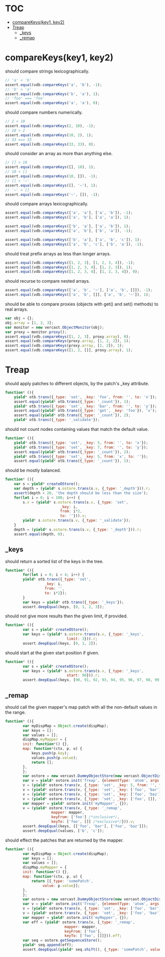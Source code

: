 # TOC
   - [compareKeys(key1, key2)](#comparekeyskey1-key2)
   - [Treap](#treap)
     - [_keys](#treap-_keys)
     - [_remap](#treap-_remap)
<a name=""></a>
 
<a name="comparekeyskey1-key2"></a>
# compareKeys(key1, key2)
should compare strings lexicographically.

```js
// 'a' < 'b'
assert.equal(vdb.compareKeys('a', 'b'), -1);
// 'b' > 'a'
assert.equal(vdb.compareKeys('b', 'a'), 1);
// 'foo' === 'foo'
assert.equal(vdb.compareKeys('a', 'a'), 0);
```

should compare numbers numerically.

```js
// 2 < 10
assert.equal(vdb.compareKeys(2, 10), -1);
// 10 > 2
assert.equal(vdb.compareKeys(10, 2), 1);
// 33 === 33
assert.equal(vdb.compareKeys(33, 33), 0);
```

should consider an array as more than anything else.

```js
// [] > 10
assert.equal(vdb.compareKeys([], 10), 1);
// 10 < []
assert.equal(vdb.compareKeys(10, []), -1);
// [] > '~'
assert.equal(vdb.compareKeys([], '~'), 1);
// '~' < []
assert.equal(vdb.compareKeys('~', []), -1);
```

should compare arrays lexicographically.

```js
assert.equal(vdb.compareKeys(['a', 'a'], ['a', 'b']), -1);
assert.equal(vdb.compareKeys(['a', 'b'], ['a', 'a']), 1);

assert.equal(vdb.compareKeys(['b', 'a'], ['a', 'b']), 1);
assert.equal(vdb.compareKeys(['a', 'b'], ['b', 'a']), -1);

assert.equal(vdb.compareKeys(['b', 'a'], ['a', 'b', 'c']), 1);
assert.equal(vdb.compareKeys(['a', 'b', 'c'], ['b', 'a']), -1);
```

should treat prefix arrays as less than longer arrays.

```js
assert.equal(vdb.compareKeys([1, 2, 3], [1, 2, 3, 4]), -1);
assert.equal(vdb.compareKeys([1, 2, 3, 4], [1, 2, 3]), 1);
assert.equal(vdb.compareKeys([1, 2, 3, 4], [1, 2, 3, 4]), 0);
```

should recurse to compare nested arrays.

```js
assert.equal(vdb.compareKeys(['a', 'b', '~'], ['a', 'b', []]), -1);
assert.equal(vdb.compareKeys(['a', 'b', []], ['a', 'b', '~']), 1);
```

should be able to compare proxies (objects with get() and set() methods) to real arrays.

```js
var obj = {};
obj.array = [1, 2, 3];
var monitor = new vercast.ObjectMonitor(obj);
var proxy = monitor.proxy();
assert.equal(vdb.compareKeys([1, 2, 3], proxy.array), 0);
assert.equal(vdb.compareKeys(proxy.array, [1, 2, 2]), 1);
assert.equal(vdb.compareKeys(proxy.array, [1, 2]), 1);
assert.equal(vdb.compareKeys([1, 2, []], proxy.array), 1);
```

<a name="treap"></a>
# Treap
should apply patches to different objects, by the patch's _key attribute.

```js
function* (){
	yield* otb.trans({_type: 'set', _key: 'foo', from: '', to: 'x'});
	assert.equal(yield* otb.trans({_type: '_count'}), 1);
	yield* otb.trans({_type: 'set', _key: 'bar', from: '', to: 'y'});
	assert.equal(yield* otb.trans({_type: 'get', _key: 'foo'}), 'x');
	assert.equal(yield* otb.trans({_type: '_count'}), 2);
	yield* otb.trans({_type: '_validate'});
```

should not count nodes containing values that match the default value.

```js
function* (){
	yield* otb.trans({_type: 'set', _key: 5, from: '', to: 'x'});
	yield* otb.trans({_type: 'set', _key: 7, from: '', to: 'y'});
	assert.equal(yield* otb.trans({_type: '_count'}), 2);
	yield* otb.trans({_type: 'set', _key: 5, from: 'x', to: ''});
	assert.equal(yield* otb.trans({_type: '_count'}), 1);
```

should be mostly balanced.

```js
function* (){
	var s = yield* createOStore();
	var depth = (yield* s.ostore.trans(s.v, {_type: '_depth'})).r;
	assert(depth < 20, 'the depth should be less than the size');
	for(let i = 0; i < 100; i++) {
	    s.v = (yield* s.ostore.trans(s.v, {_type: 'set', 
					     _key: i, 
					     from: i*2, 
					     to: ''})).v;
	    yield* s.ostore.trans(s.v, {_type: '_validate'});
	}
	depth = (yield* s.ostore.trans(s.v, {_type: '_depth'})).r;
	assert.equal(depth, 0);
```

<a name="treap-_keys"></a>
## _keys
should return a sorted list of the keys in the tree.

```js
function* (){
	    for(let i = 0; i < 4; i++) {
		yield* otb.trans({_type: 'set',
				  _key: i,
				  from: '',
				  to: i*2});
	    }
	    var keys = yield* otb.trans({_type: '_keys'});
	    assert.deepEqual(keys, [0, 1, 2, 3]);
```

should not give more results then the given limit, if provided.

```js
function* (){
	    var s = yield* createOStore();
	    var keys = (yield* s.ostore.trans(s.v, {_type: '_keys',
						    limit: 3})).r;
	    assert.deepEqual(keys, [0, 1, 2]);
```

should start at the given start position if given.

```js
function* (){
	    var s = yield* createOStore();
	    var keys = (yield* s.ostore.trans(s.v, {_type: '_keys',
						    start: 90})).r;
	    assert.deepEqual(keys, [90, 91, 92, 93, 94, 95, 96, 97, 98, 99]);
```

<a name="treap-_remap"></a>
## _remap
should call the given mapper's map patch with all the non-default values in the range.

```js
function* (){
	    var myDispMap = Object.create(dispMap);
	    var keys = [];
	    var values = [];
	    dispMap.myMapper = {
		init: function*() {},
		map: function*(ctx, p, u) {
		    keys.push(p.key);
		    values.push(p.value);
		    return [];
		},
	    };
	    var ostore = new vercast.DummyObjectStore(new vercast.ObjectDispatcher(myDispMap));
	    var v = yield* ostore.init('Treap', {elementType: 'atom', args:  {value: ''}});
	    v = (yield* ostore.trans(v, {_type: 'set', _key: 5, from: '', to: 'a'})).v;
	    v = (yield* ostore.trans(v, {_type: 'set', _key: ['foo', 'bar'], from: '', to: 'b'})).v;
	    v = (yield* ostore.trans(v, {_type: 'set', _key: ['foo', 'baz'], from: '', to: 'c'})).v;
	    v = (yield* ostore.trans(v, {_type: 'set', _key: ['foo', []], from: '', to: 'd'})).v;
	    var mapper = yield* ostore.init('myMapper', {});
	    v = (yield* ostore.trans(v, {_type: '_remap', 
					 mapper: mapper, 
					 keyFrom: ['foo'] /*inclusive*/, 
					 keyTo: ['foo', []] /*exclusive*/})).v;
	    assert.deepEqual(keys, [['foo', 'bar'], ['foo', 'baz']]);
	    assert.deepEqual(values, ['b', 'c']);
```

should effect the patches that are returned by the mapper.

```js
function* (){
	    var myDispMap = Object.create(dispMap);
	    var keys = [];
	    var values = [];
	    dispMap.myMapper = {
		init: function*() {},
		map: function*(ctx, p, u) {
		    return [{_type: 'somePatch',
			     value: p.value}];
		},
	    };
	    var ostore = new vercast.DummyObjectStore(new vercast.ObjectDispatcher(myDispMap));
	    var v = yield* ostore.init('Treap', {elementType: 'atom', args:  {value: ''}});
	    v = (yield* ostore.trans(v, {_type: 'set', _key: ['foo', 'bar'], from: '', to: 'b'})).v;
	    v = (yield* ostore.trans(v, {_type: 'set', _key: ['foo', 'baz'], from: '', to: 'c'})).v;
	    var mapper = yield* ostore.init('myMapper', {});
	    var eff = (yield* ostore.trans(v, {_type: '_remap', 
					       mapper: mapper, 
					       keyFrom: ['foo'], 
					       keyTo: ['foo', []]})).eff;
	    var seq = ostore.getSequenceStore();
	    yield* seq.append(eff);
	    assert.deepEqual(yield* seq.shift(), {_type: 'somePatch', value: 'b'});
```

